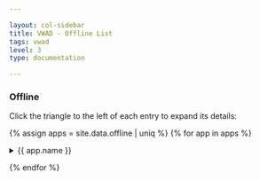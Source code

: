 ```yaml
---

layout: col-sidebar
title: VWAD - Offline List
tags: vwad
level: 3
type: documentation

---
```


### Offline

Click the triangle to the left of each entry to expand its details:

{% assign apps = site.data.offline | uniq %}
{% for app in apps %}
<details>
  <summary> {{ app.name }} </summary>
  <a href="{{ app.url }}"> {{ app.name }} </a> <br>
  {% if app.author != "" and app.author != nil %}
    Author: {{ app.author }} <br>
  {% endif %}
  {% if app.notes != "" and app.notes != nil %}
    Notes: {{ app.notes }} <br>
  {% endif %}
  {% if app.references != empty and app.references != nil %} 
    Reference(s): <br>
    {% for ref in app.references %}
      * <a href="{{ ref.url }}">{{ ref.name }}</a>
    {% endfor %}
  {% endif %}
  {% if app.technology != empty and app.technology != nil %}
    Technology(ies): <br>
    {% for tech in app.technology %}
      * {{ tech }} <br>
    {% endfor %}
  {% endif %}
</details>

{% endfor %}
